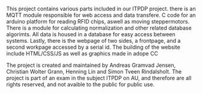 This project contains various parts included in our ITPDP project. there is an MQTT module responsible for web access and data transfere. C code for an arduino platform for reading RFID chips, aswell as moving steppermotors. There is a module for calculating normalization and other related database algorimts. All data is housed in a database for easy access between systems. Lastly, there is the webpage of two sides, a frontpage, and a second workpage accessed by a serial id. The building of the website include HTML/CSS/JS as well as graphics made in adope CC

The project is created and maintained by Andreas Gramvad Jensen, Christian Wolter Grann, Henning Lin and Simon Tveen Rindalsholt. The project is part of an exam in the subject ITPDP on AU, and therefore are all rights reserved, and not avaible to the public for public use.
